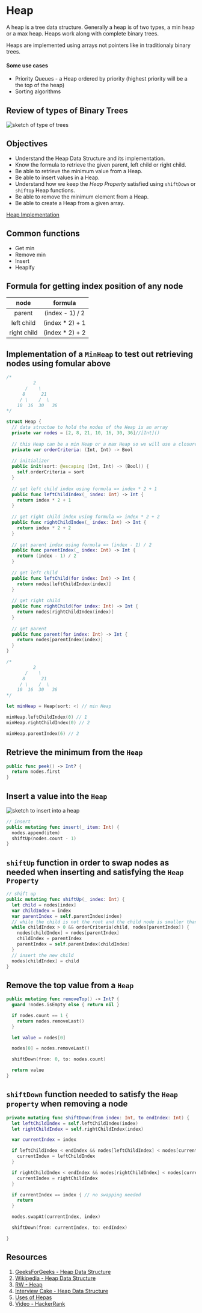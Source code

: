 # Heap

A heap is a tree data structure. Generally a heap is of two types, a min heap or a max heap. Heaps work along with complete binary trees.

Heaps are implemented using arrays not pointers like in traditionaly binary trees.

#### Some use cases 
* Priority Queues - a Heap ordered by priority (highest priority will be a the top of the heap) 
* Sorting algorithms

## Review of types of Binary Trees 

![sketch of type of trees](https://user-images.githubusercontent.com/1819208/102018865-f48b4780-3d3d-11eb-99a5-a648873e4374.jpg)

## Objectives 

* Understand the Heap Data Structure and its implementation. 
* Know the formula to retrieve the given parent, left child or right child. 
* Be able to retrieve the minimum value from a Heap. 
* Be able to insert values in a Heap. 
* Understand how we keep the _Heap Property_ satisfied using `shiftDown` or `shiftUp` Heap functions. 
* Be able to remove the minimum element from a Heap. 
* Be able to create a Heap from a given array. 

[Heap Implementation](https://repl.it/@alexpaul/Heap#main.swift)

## Common functions 

* Get min 
* Remove min 
* Insert 
* Heapify 

## Formula for getting index position of any node 

| node | formula |
|:----:|:----:|
| parent | (index - 1) / 2 |
| left child |  (index * 2) + 1 |
| right child | (index * 2) + 2 |

## Implementation of a `MinHeap` to test out retrieving nodes using fomular above 

```swift 
/*
          2
       /    \
      8      21
     / \    /  \
    10  16  30   36
*/

struct Heap {
  // data structue to hold the nodes of the Heap is an array
  private var nodes = [2, 8, 21, 10, 16, 30, 36]//[Int]()
  
  // this Heap can be a min Heap or a max Heap so we will use a closure to determine Heap type
  private var orderCriteria: (Int, Int) -> Bool
  
  // initializer
  public init(sort: @escaping (Int, Int) -> (Bool)) {
    self.orderCriteria = sort
  }
  
  // get left child index using formula => index * 2 + 1
  public func leftChildIndex(_ index: Int) -> Int {
    return index * 2 + 1
  }
  
  // get right child index using formula => index * 2 + 2
  public func rightChildIndex(_ index: Int) -> Int {
    return index * 2 + 2
  }
  
  // get parent index using formula => (index - 1) / 2
  public func parentIndex(_ index: Int) -> Int {
    return (index - 1) / 2
  }
  
  // get left child
  public func leftChild(for index: Int) -> Int {
    return nodes[leftChildIndex(index)]
  }
  
  // get right child
  public func rightChild(for index: Int) -> Int {
    return nodes[rightChildIndex(index)]
  }
  
  // get parent
  public func parent(for index: Int) -> Int {
    return nodes[parentIndex(index)]
  }
}

/*
          2
       /    \
      8      21
     / \    /  \
    10  16  30   36
*/

let minHeap = Heap(sort: <) // min Heap

minHeap.leftChildIndex(0) // 1
minHeap.rightChildIndex(0) // 2

minHeap.parentIndex(6) // 2
```

## Retrieve the minimum from the `Heap`

```swift 
public func peek() -> Int? {
  return nodes.first
}
```

## Insert a value into the `Heap`

![sketch to insert into a heap](https://user-images.githubusercontent.com/1819208/102020380-e2fa6d80-3d46-11eb-8ea7-3097a3a1d512.jpg)

```swift 
// insert
public mutating func insert(_ item: Int) {
  nodes.append(item)
  shiftUp(nodes.count - 1)
}
``` 

## `shiftUp` function in order to swap nodes as needed when inserting and satisfying the `Heap Property`

```swift 
// shift up
public mutating func shiftUp(_ index: Int) {
  let child = nodes[index]
  var childIndex = index
  var parentIndex = self.parentIndex(index)
  // while the child is not the root and the child node is smaller than the parent, continue shifting up
  while childIndex > 0 && orderCriteria(child, nodes[parentIndex]) {
    nodes[childIndex] = nodes[parentIndex]
    childIndex = parentIndex
    parentIndex = self.parentIndex(childIndex)
  }
  // insert the new child
  nodes[childIndex] = child
}
```

## Remove the top value from a `Heap`

```swift 
public mutating func removeTop() -> Int? {
  guard !nodes.isEmpty else { return nil }

  if nodes.count == 1 {
    return nodes.removeLast()
  }

  let value = nodes[0]

  nodes[0] = nodes.removeLast() 

  shiftDown(from: 0, to: nodes.count)

  return value
}
```

## `shiftDown` function needed to satisfy the `Heap property` when removing a node

```swift 
private mutating func shiftDown(from index: Int, to endIndex: Int) {
  let leftChildIndex = self.leftChildIndex(index)
  let rightChildIndex = self.rightChildIndex(index)

  var currentIndex = index 

  if leftChildIndex < endIndex && nodes[leftChildIndex] < nodes[currentIndex] {
    currentIndex = leftChildIndex
  }

  if rightChildIndex < endIndex && nodes[rightChildIndex] < nodes[currentIndex] {
    currentIndex = rightChildIndex
  }

  if currentIndex == index { // no swapping needed
    return 
  }

  nodes.swapAt(currentIndex, index)

  shiftDown(from: currentIndex, to: endIndex)

}
```

## Resources 

1. [GeeksForGeeks - Heap Data Structure](https://www.geeksforgeeks.org/heap-data-structure/)
1. [Wikipedia - Heap Data Structure](https://en.wikipedia.org/wiki/Heap_(data_structure))
1. [RW - Heap](https://github.com/raywenderlich/swift-algorithm-club/blob/master/Heap/Heap.swift)
1. [Interview Cake - Heap Data Structure](https://www.interviewcake.com/concept/java/heap)
1. [Uses of Hepas](https://webdocs.cs.ualberta.ca/~holte/T26/heap-uses.html)
1. [Video - HackerRank](https://www.youtube.com/watch?v=t0Cq6tVNRBA)
